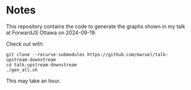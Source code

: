 # Notes

This repository contains the code to generate the graphs shown in my talk at
ForwardJS Ottawa on 2024-09-19.

Check out with:

```
git clone --recurse-submodules https://github.com/maruel/talk-upstream-downstream
cd talk-upstream-downstream
./gen_all.sh
```

This may take an hour.
